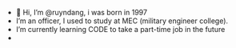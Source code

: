- 👋 Hi, I’m @ruyndang, i was born in 1997
-  I’m an officer, I used to study at MEC (military engineer college). 
-  I’m currently learning CODE to take a part-time job in the future
-

<!---
ruyndang/ruyndang is a ✨ special ✨ repository because its `README.md` (this file) appears on your GitHub profile.
You can click the Preview link to take a look at your changes.
--->
